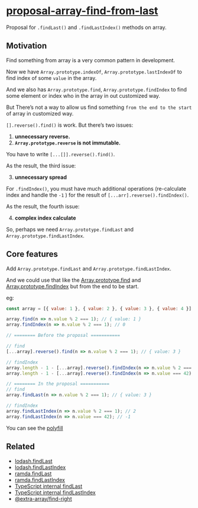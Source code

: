 # [proposal-array-find-from-last](https://kingwl.github.io/proposal-array-find-from-last/index.html)

Proposal for `.findLast()` and `.findLastIndex()` methods on array.

## Motivation

Find something from array is a very common pattern in development. 

Now we have `Array.prototype.indexOf`, `Array.prototype.lastIndexOf` to find index of some `value` in the array.

And we also has `Array.prototype.find`, `Array.prototype.findIndex` to find some element or index who in the array in out customized way. 

But There’s not a way to allow us find something `from the end to the start ` of array in customized way. 

`[].reverse().find()` is work. But there’s two issues:

1. **unnecessary reverse.**
2. **`Array.prototype.reverse` is not immutable.**

You have to write `[...[]].reverse().find()`. 

As the result, the third issue:

3. **unnecessary spread**

For `.findIndex()`,  you must have much additional operations (re-calculate index and handle the `-1` ) for the result of `[...arr].reverse().findIndex()`.

As the result, the fourth issue:

4. **complex index calculate**

So, perhaps we need `Array.prototype.findLast` and `Array.prototype.findLastIndex`.

## Core features

Add `Array.prototype.findLast` and `Array.prototype.findLastIndex`. 

And we could use that like the [Array.prototype.find](https://www.ecma-international.org/ecma-262/11.0/index.html#sec-array.prototype.find) and [Array.prototype.findIndex](https://www.ecma-international.org/ecma-262/11.0/index.html#sec-array.prototype.findindex) but from the end to be start.

eg:

```javascript
const array = [{ value: 1 }, { value: 2 }, { value: 3 }, { value: 4 }];

array.find(n => n.value % 2 === 1); // { value: 1 }
array.findIndex(n => n.value % 2 === 1); // 0

// ======== Before the proposal =========== 

// find
[...array].reverse().find(n => n.value % 2 === 1); // { value: 3 }

// findIndex
array.length - 1 - [...array].reverse().findIndex(n => n.value % 2 === 1); // 2
array.length - 1 - [...array].reverse().findIndex(n => n.value === 42); // should be -1, but 4

// ======== In the proposal =========== 
// find
array.findLast(n => n.value % 2 === 1); // { value: 3 }

// findIndex
array.findLastIndex(n => n.value % 2 === 1); // 2
array.findLastIndex(n => n.value === 42); // -1

```

You can see the [polyfill](index.js)

## Related

- [lodash.findLast](https://lodash.com/docs/4.17.15#findLast)
- [lodash.findLastIndex](https://lodash.com/docs/4.17.15#findLastIndex)
- [ramda.findLast](https://ramdajs.com/docs/#findLast)
- [ramda.findLastIndex](https://ramdajs.com/docs/#findLastIndex)
- [TypeScript internal findLast](https://github.com/microsoft/TypeScript/blob/master/src/compiler/core.ts#L226)
- [TypeScript internal findLastIndex](https://github.com/microsoft/TypeScript/blob/master/src/compiler/core.ts#L248)
- [@extra-array/find-right](https://www.npmjs.com/package/@extra-array/find-right)
